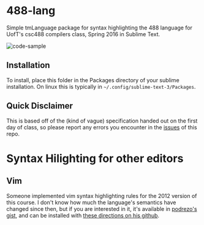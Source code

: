 # 488-lang

Simple tmLanguage package for syntax highlighting the 488 language for UofT's 
csc488 compilers class, Spring 2016 in Sublime Text.

![code-sample](http://i.imgur.com/AUCStTK.png)

## Installation

To install, place this folder in the Packages directory of your sublime
installation. On linux this is typically in `~/.config/sublime-text-3/Packages`.

## Quick Disclaimer

This is based off of the (kind of vague) specification handed out on the first
day of class, so please report any errors you encounter in the
[issues](https://github.com/Adjective-Object/488-lang/issues) of this repo.

# Syntax Hilighting for other editors
## Vim
Someone implemented vim syntax highlighting rules for the 2012 version of this 
course. I don't know how much the language's semantics have changed since then,
but if you are interested in it, it's available in
[podrezo's gist][vim-syntax-highlighting], and can be installed with 
[these directions on his github][vim-install-directions].


[vim-syntax-highlighting]: https://gist.github.com/podrezo/e652b0f60235d8d01fef

[vim-install-directions]: http://blog.podrezo.com/miscellaneous/csc488-winter-2012-project-language-vim-syntax-highlighting-file/



